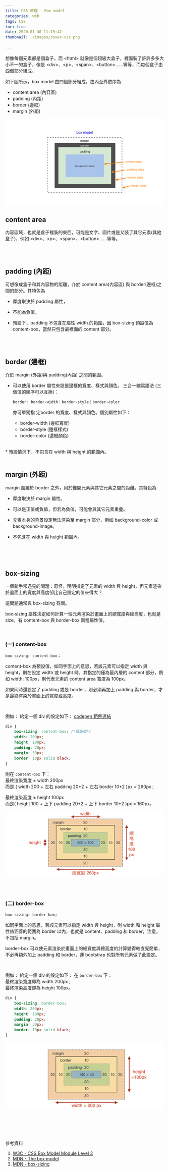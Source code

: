 ```yaml
---
title: CSS 原理 - Box model
categories: web
tags: CSS
toc: true
date: 2020-01-30 11:19:42
thumbnail: ./images/cover-css.png

---
```


想像每個元素都是個盒子，而 \<html> 就像是個超級大盒子，裡面裝了許許多多大小不一的盒子，像是 \<div>、\<p>、\<span>、\<button>......等等，而每個盒子由四個部分組成。

<!-- more -->

如下圖所示，box model 由四個部分組成，由內至外依序為
- content area (內容區)
- padding (內距)
- border (邊框)
- margin (外距)

![box model](./box-model/box-model.svg)

## content area
內容區域，也就是盒子裡裝的東西，可能是文字、圖片或是又裝了其它元素(其他盒子)，例如 \<div>、\<p>、\<span>、\<button>......等等。

<br>
<br>

## padding (內距)

可想像成盒子和其內容物的距離，介於 content area(內容區) 與 border(邊框)之間的部分。其特色為

- 厚度取決於 padding 屬性，

- 不能為負值。

- 預設下，padding 不包含在屬性 width 的範圍，因 box-sizing 預設值為 content-box，當然只包含最裡面的 content 部分。 


<br>
<br>


## border (邊框)

介於 margin (外距)與 padding(內距) 之間的範圍。

* 可以使用 border 屬性來設置邊框的寬度、樣式與顏色。
  三合一縮寫語法 (三個值的順序可以互換)：
  ```css
  border: border-width｜border-style｜border-color
  ```

  亦可單獨指 定border 的寬度、樣式與顏色。個別屬性如下：
    * border-width (邊框寬度)
    * border-style (邊框樣式)
    * border-color (邊框顏色)
<br>
* 預設情況下，不包含在 width 與 height 的範圍內。

<br>
<br>

## margin (外距)
margin 圍繞於 border 之外，用於推開元素與其它元素之間的距離。其特色為

- 厚度取決於 margin 屬性。

- 可以是正值或負值，但若為負值，可能會與其它元素重疊。

- 元素本身的背景設定無法渲染至 margin 部分，例如 background-color 或 background-image。

- 不包含在 width 與 height 範圍內。


<br>
<br>
<br>

## box-sizing
一個新手常遇見的問題：奇怪，明明指定了元素的 width 與 height，但元素渲染於畫面上的寬度與高度卻比自己設定的值來得大？

這問題通常與 box-sizing 有關。

box-sizing 屬性決定如何計算一個元素渲染於畫面上的總寬度與總高度，也就是 size，有 content-box 與 border-box 兩種屬性值。



<br>

### (一) content-box
```css
box-sizing: content-box；
```
content-box 為預設值，如同字面上的意思，若該元素可以指定 width 與 height，則在設定 width 或 height 時，其指定的僅為最內層的 content 部分，例如 width: 100px，則代表元素的 content area 寬度為 100px。

如果同時還設定了 padding 或是 border，則必須再加上 padding 與 border，才是最終渲染於畫面上的寬度或高度。
  

<br>

例如： 給定一個 div 的設定如下：
[codepen 範例連結](https://codepen.io/yachen/pen/oNvQpgG?editors=1100)
```css
div {
    box-sizing: content-box; /*預設值*/
    width: 200px;
    height: 100px;
    padding: 20px;
    margin: 30px;
    border: 10px solid black;
}
```

則在 `content-box` 下：<br>
最終渲染寬度 ≠ width 200px<br>
而是 ( width 200 + 左右 padding 20\*2 + 左右 border 10\*2 )px = 260px ;<br>

最終渲染高度 ≠ height 100px<br>
而是( height 100 + 上下 padding 20\*2 + 上下 border 10\*2 )px = 160px。

![content-box](./box-model/content-box.png)


<br>
<br>


### (二) border-box

```css
box-sizing: border-box;
```
如同字面上的意思，若該元素可以指定 width 與 height，則 width 和 height 屬性值涵蓋的範圍為 border 以內，也就是 content、padding 和 border，注意，不包括 margin。

border-box 可以使元素渲染於畫面上的總寬度與總高度的計算變得較直覺簡單，不必再額外加上 padding 和 border，連 bootstrap 也對所有元素做了此設定。
    
<br>

例如： 給定一個 div 的設定如下：
在 `border-box` 下：<br>
最終渲染寬度即為 width 200px ;<br>
最終渲染高度即為 height 100px。

```css
div {
    box-sizing: border-box;
    width: 200px;
    height: 100px;
    padding: 20px;
    margin: 30px;
    border: 10px solid black;
}
```
![border-box](./box-model/border-box.png)

<br>
<br>
<br>
<br>


參考資料
1. [W3C - CSS Box Model Module Level 3](https://www.w3.org/TR/css-box-3/) 
2. [MDN - The box model](https://developer.mozilla.org/zh-CN/docs/Learn/CSS/Building_blocks/The_box_model)
3. [MDN - box-sizing](https://developer.mozilla.org/zh-CN/docs/Web/CSS/box-sizing)
